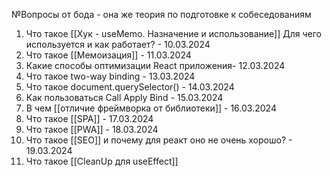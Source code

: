№Вопросы от бода - она же теория по подготовке к собеседованиям

1. Что такое [[Хук - useMemo. Назначение и использование]] Для чего используется и как работает? - 10.03.2024
2. Что такое [[Мемоизация]] - 11.03.2024
3. Какие способы оптимизации React приложения- 12.03.2024
4. Что такое two-way binding - 13.03.2024
5. Что такое document.querySelector() - 14.03.2024
6. Как пользоваться Call Apply Bind - 15.03.2024
7. В чем [[отличие фреймворка от библиотеки]] - 16.03.2024
8. Что такое [[SPA]] - 17.03.2024
9. Что такое [[PWA]] - 18.03.2024
10. Что такое [[SEO]] и почему для реакт оно не очень хорошо? - 19.03.2024
11. Что такое [[CleanUp для useEffect]]
